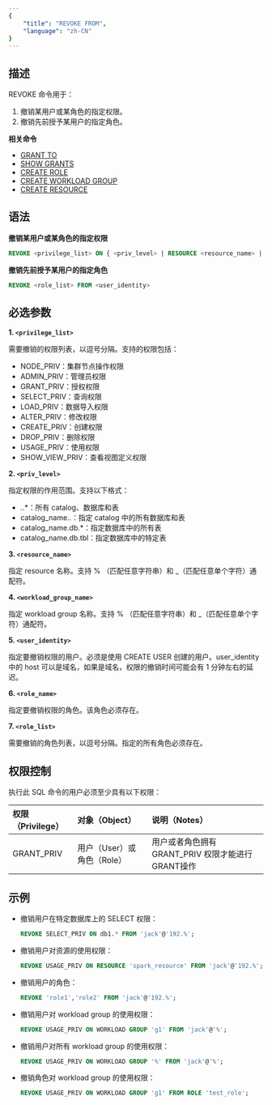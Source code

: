 ```yaml
---
{
    "title": "REVOKE FROM",
    "language": "zh-CN"
}
---
```


<!--
Licensed to the Apache Software Foundation (ASF) under one
or more contributor license agreements.  See the NOTICE file
distributed with this work for additional information
regarding copyright ownership.  The ASF licenses this file
to you under the Apache License, Version 2.0 (the
"License"); you may not use this file except in compliance
with the License.  You may obtain a copy of the License at

  http://www.apache.org/licenses/LICENSE-2.0

Unless required by applicable law or agreed to in writing,
software distributed under the License is distributed on an
"AS IS" BASIS, WITHOUT WARRANTIES OR CONDITIONS OF ANY
KIND, either express or implied.  See the License for the
specific language governing permissions and limitations
under the License.
-->

## 描述

REVOKE 命令用于：

1. 撤销某用户或某角色的指定权限。
2. 撤销先前授予某用户的指定角色。

**相关命令**

- [GRANT TO](./GRANT-TO.md)
- [SHOW GRANTS](../../../sql-manual/sql-statements/account-management/SHOW-GRANTS.md)
- [CREATE ROLE](./CREATE-ROLE.md)
- [CREATE WORKLOAD GROUP](../cluster-management/compute-management/CREATE-WORKLOAD-GROUP.md)
- [CREATE RESOURCE](../cluster-management/compute-management/CREATE-RESOURCE.md)

## 语法

**撤销某用户或某角色的指定权限**

```sql
REVOKE <privilege_list> ON { <priv_level> | RESOURCE <resource_name> | WORKLOAD GROUP <workload_group_name> } FROM { <user_identity> | ROLE <role_name> }
```

**撤销先前授予某用户的指定角色**

```sql
REVOKE <role_list> FROM <user_identity> 
```

## 必选参数

**1. `<privilege_list>`**

需要撤销的权限列表，以逗号分隔。支持的权限包括：

- NODE_PRIV：集群节点操作权限
- ADMIN_PRIV：管理员权限
- GRANT_PRIV：授权权限
- SELECT_PRIV：查询权限
- LOAD_PRIV：数据导入权限
- ALTER_PRIV：修改权限
- CREATE_PRIV：创建权限
- DROP_PRIV：删除权限
- USAGE_PRIV：使用权限
- SHOW_VIEW_PRIV：查看视图定义权限

**2. `<priv_level>`**

指定权限的作用范围。支持以下格式：

- *.*.*：所有 catalog、数据库和表
- catalog_name.*.*：指定 catalog 中的所有数据库和表
- catalog_name.db.*：指定数据库中的所有表
- catalog_name.db.tbl：指定数据库中的特定表

**3. `<resource_name>`**

指定 resource 名称。支持 % （匹配任意字符串）和 _（匹配任意单个字符）通配符。

**4. `<workload_group_name>`**

指定 workload group 名称。支持 % （匹配任意字符串）和 _（匹配任意单个字符）通配符。

**5. `<user_identity>`**

指定要撤销权限的用户。必须是使用 CREATE USER 创建的用户。user_identity 中的 host 可以是域名，如果是域名，权限的撤销时间可能会有 1 分钟左右的延迟。

**6. `<role_name>`**

指定要撤销权限的角色。该角色必须存在。

**7. `<role_list>`**

需要撤销的角色列表，以逗号分隔。指定的所有角色必须存在。

## 权限控制

执行此 SQL 命令的用户必须至少具有以下权限：

| 权限（Privilege） | 对象（Object） | 说明（Notes）                 |
| :---------------- | :------------- | :---------------------------- |
| GRANT_PRIV        | 用户（User）或 角色（Role）    | 用户或者角色拥有 GRANT_PRIV 权限才能进行GRANT操作 |

## 示例

- 撤销用户在特定数据库上的 SELECT 权限：

   ```sql
   REVOKE SELECT_PRIV ON db1.* FROM 'jack'@'192.%';
   ```

- 撤销用户对资源的使用权限：

   ```sql
   REVOKE USAGE_PRIV ON RESOURCE 'spark_resource' FROM 'jack'@'192.%';
   ```

- 撤销用户的角色：

   ```sql
   REVOKE 'role1','role2' FROM 'jack'@'192.%';
   ```

- 撤销用户对 workload group  的使用权限：

   ```sql
   REVOKE USAGE_PRIV ON WORKLOAD GROUP 'g1' FROM 'jack'@'%';
   ```

- 撤销用户对所有 workload group  的使用权限：

   ```sql
   REVOKE USAGE_PRIV ON WORKLOAD GROUP '%' FROM 'jack'@'%';
   ```

- 撤销角色对 workload group  的使用权限：

   ```sql
   REVOKE USAGE_PRIV ON WORKLOAD GROUP 'g1' FROM ROLE 'test_role';
   ```
